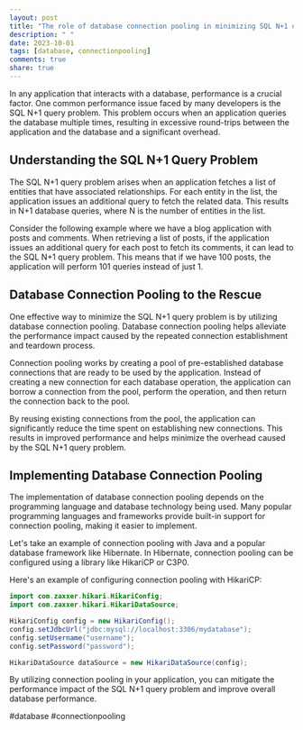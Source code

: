 ```yaml
---
layout: post
title: "The role of database connection pooling in minimizing SQL N+1 query problem"
description: " "
date: 2023-10-01
tags: [database, connectionpooling]
comments: true
share: true
---
```


In any application that interacts with a database, performance is a crucial factor. One common performance issue faced by many developers is the SQL N+1 query problem. This problem occurs when an application queries the database multiple times, resulting in excessive round-trips between the application and the database and a significant overhead.

## Understanding the SQL N+1 Query Problem

The SQL N+1 query problem arises when an application fetches a list of entities that have associated relationships. For each entity in the list, the application issues an additional query to fetch the related data. This results in N+1 database queries, where N is the number of entities in the list.

Consider the following example where we have a blog application with posts and comments. When retrieving a list of posts, if the application issues an additional query for each post to fetch its comments, it can lead to the SQL N+1 query problem. This means that if we have 100 posts, the application will perform 101 queries instead of just 1.

## Database Connection Pooling to the Rescue

One effective way to minimize the SQL N+1 query problem is by utilizing database connection pooling. Database connection pooling helps alleviate the performance impact caused by the repeated connection establishment and teardown process.

Connection pooling works by creating a pool of pre-established database connections that are ready to be used by the application. Instead of creating a new connection for each database operation, the application can borrow a connection from the pool, perform the operation, and then return the connection back to the pool.

By reusing existing connections from the pool, the application can significantly reduce the time spent on establishing new connections. This results in improved performance and helps minimize the overhead caused by the SQL N+1 query problem.

## Implementing Database Connection Pooling

The implementation of database connection pooling depends on the programming language and database technology being used. Many popular programming languages and frameworks provide built-in support for connection pooling, making it easier to implement.

Let's take an example of connection pooling with Java and a popular database framework like Hibernate. In Hibernate, connection pooling can be configured using a library like HikariCP or C3P0.

Here's an example of configuring connection pooling with HikariCP:

```java
import com.zaxxer.hikari.HikariConfig;
import com.zaxxer.hikari.HikariDataSource;

HikariConfig config = new HikariConfig();
config.setJdbcUrl("jdbc:mysql://localhost:3306/mydatabase");
config.setUsername("username");
config.setPassword("password");

HikariDataSource dataSource = new HikariDataSource(config);
```

By utilizing connection pooling in your application, you can mitigate the performance impact of the SQL N+1 query problem and improve overall database performance.

#database #connectionpooling
